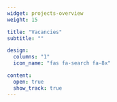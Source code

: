 ```yaml
---
widget: projects-overview
weight: 15

title: "Vacancies"
subtitle: ""

design:
  columns: "1"
  icon_name: "fas fa-search fa-8x"

content:
  open: true
  show_track: true
---
```


